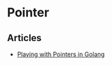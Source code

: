 # Pointer

## Articles
- [Playing with Pointers in Golang](https://www.callicoder.com/golang-pointers/)